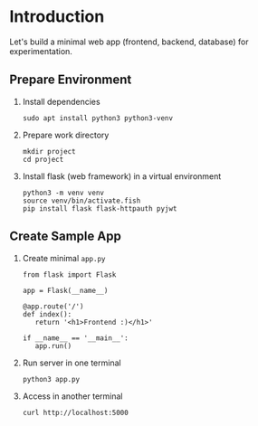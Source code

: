 # Introduction

Let's build a minimal web app (frontend, backend, database) for experimentation.

## Prepare Environment

1. Install dependencies

   ```execute
   sudo apt install python3 python3-venv
   ```

2. Prepare work directory

   ```execute
   mkdir project
   cd project
   ```

3. Install flask (web framework) in a virtual environment

   ```execute
   python3 -m venv venv
   source venv/bin/activate.fish
   pip install flask flask-httpauth pyjwt
   ```

## Create Sample App

1. Create minimal `app.py`

   ```copy
   from flask import Flask

   app = Flask(__name__)

   @app.route('/')
   def index():
      return '<h1>Frontend :)</h1>'

   if __name__ == '__main__':
      app.run()
   ```

2. Run server in one terminal

   ```execute
   python3 app.py
   ```

3. Access in another terminal

   ```execute
   curl http://localhost:5000
   ```

